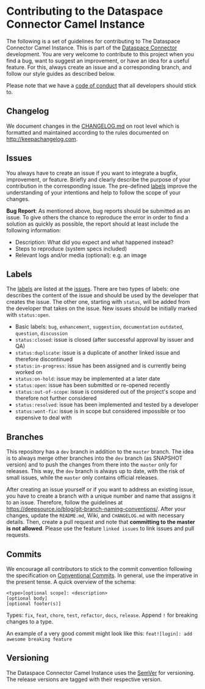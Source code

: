 # Contributing to the Dataspace Connector Camel Instance

The following is a set of guidelines for contributing to The Dataspace Connector Camel Instance. This is part of the
[Dataspace Connector](https://github.com/FraunhoferISST/DataspaceConnector) development. You are very welcome to 
contribute to this project when you find a bug, want to suggest an improvement, or have an idea for a useful 
feature. For this, always create an issue and a corresponding branch, and follow our style guides as described below.

Please note that we have a [code of conduct](CODE_OF_CONDUCT.md) that all developers should stick to.

## Changelog

We document changes in the [CHANGELOG.md](CHANGELOG.md) on root level which is formatted and 
maintained according to the rules documented on http://keepachangelog.com.

## Issues

You always have to create an issue if you want to integrate a bugfix, improvement, or feature. 
Briefly and clearly describe the purpose of your contribution in the corresponding issue. 
The pre-defined [labels](#labels) improve the understanding of your intentions and help to follow 
the scope of your changes. 

**Bug Report**: As mentioned above, bug reports should be submitted as an issue. To give others 
the chance to reproduce the error in order to find a solution as quickly as possible, the report 
should at least include the following information:
* Description: What did you expect and what happened instead?
* Steps to reproduce (system specs included)
* Relevant logs and/or media (optional): e.g. an image

## Labels

The [labels](https://github.com/FraunhoferISST/Dataspace-Connector-Camel-Instance/labels) are listed at the 
[issues](https://github.com/FraunhoferISST/Dataspace-Connector-Camel-Instance/issues). 
There are two types of labels: one describes the content of the issue and should be used by the 
developer that creates the issue. The other one, starting with `status`, will be added from the 
developer that takes on the issue. New issues should be initially marked with `status:open`.
*  Basic labels: `bug`, `enhancement`, `suggestion`, `documentation` `outdated`, `question`, `discussion`
*  `status:closed`: issue is closed (after successful approval by issuer and QA)
*  `status:duplicate`: issue is a duplicate of another linked issue and therefore discontinued
*  `status:in-progress`: issue has been assigned and is currently being worked on
*  `status:on-hold`: issue may be implemented at a later date
*  `status:open`: issue has been submitted or re-opened recently
*  `status:out-of-scope`: issue is considered out of the project's scope and therefore not further considered
*  `status:resolved`: issue has been implemented and tested by a developer
*  `status:wont-fix`: issue is in scope but considered impossible or too expensive to deal with

## Branches

This repository has a `dev` branch in addition to the `master` branch. The idea is to always 
merge other branches into the `dev` branch (as SNAPSHOT version) and to push the changes from 
there into the `master` only for releases. This way, the `dev` branch is always up to date, 
with the risk of small issues, while the `master` only contains official releases.

After creating an issue yourself or if you want to address an existing issue, you have to create a 
branch with a unique number and name that assigns it to an issue. Therefore, follow the guidelines 
at https://deepsource.io/blog/git-branch-naming-conventions/. After your changes, update the 
`README.md`, Wiki, and `CHANGELOG.md` with necessary details. Then, create a pull request and note 
that **committing to the master is not allowed**. Please use the feature `linked issues` to link 
issues and pull requests. 

## Commits

We encourage all contributors to stick to the commit convention following the specification on 
[Conventional Commits](https://www.conventionalcommits.org/en/v1.0.0/). In general, use  the 
imperative in the present tense. A quick overview of the schema:
```
<type>[optional scope]: <description>
[optional body]
[optional footer(s)]
```

Types: `fix`, `feat`, `chore`, `test`, `refactor`, `docs`, `release`. Append `!` for breaking 
changes to a type. 

An example of a very good commit might look like this: `feat![login]: add awesome breaking feature`

## Versioning
The Dataspace Connector Camel Instance uses the [SemVer](https://semver.org/) for versioning. The release versions 
are tagged with their respective version.
